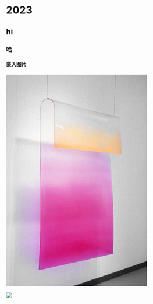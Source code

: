 # 2023
## hi
### 哈
#### 嵌入图片
![](img/0e3cf0e21ed04adf8a8f457f339e49ba.jpg)

![](https://www.zju.edu.cn/_upload/article/images/c3/98/1fb1d281492eb477a098ef7a2901/6d8d432f-56ac-47eb-b22d-a23b103aed01.png)
